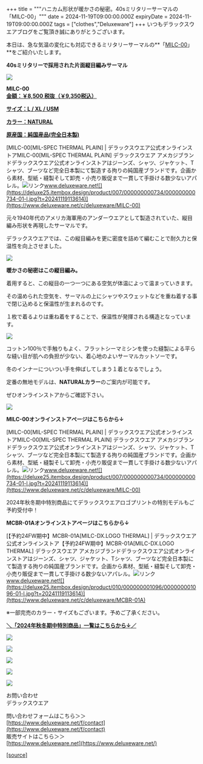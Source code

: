 +++
title = """ハニカム形状が暖かさの秘密。40sミリタリーサーマルの「MILC-00」"""
date = 2024-11-19T09:00:00.000Z
expiryDate = 2024-11-19T09:00:00.000Z
tags = ["clothes","Deluxeware"]
+++
いつもデラックスウエアブログをご覧頂き誠にありがとうございます。

本日は、急な気温の変化にも対応できるミリタリーサーマルの**「[MILC-00](https://www.deluxeware.net/c/deluxeware/MILC-00)」**をご紹介いたします。

**40sミリタリーで採用された片面縦目編みサーマル**

[![](https://stat.ameba.jp/user_images/20241119/12/deluxeware/5b/06/j/o0800100015511813287.jpg)](https://stat.ameba.jp/user_images/20241119/12/deluxeware/5b/06/j/o0800100015511813287.jpg)

**MILC-00**  
**[金額：￥8,500 税抜（￥9,350税込）](https://www.deluxeware.net/c/deluxeware/MILC-00)**

**[サイズ：L / XL / USM](https://www.deluxeware.net/c/deluxeware/MILC-00)**

**[カラー：NATURAL](https://www.deluxeware.net/c/deluxeware/MILC-00)**

**[原産国：純国産品(完全日本製)](https://www.deluxeware.net/c/deluxeware/MILC-00)**

[MILC-00\[MIL-SPEC THERMAL PLAIN\] | デラックスウエア公式オンラインストアMILC-00\[MIL-SPEC THERMAL PLAIN\] デラックスウエア アメカジブランドデラックスウエア公式オンラインストアはジーンズ、シャツ、ジャケット、Tシャツ、ブーツなど完全日本製にて製造する拘りの純国産ブランドです。企画から素材、型紙・縫製そして卸売・小売り販促まで一貫して手掛ける数少ないアパレル。![リンク](https://c.stat100.ameba.jp/ameblo/symbols/v3.20.0/svg/gray/editor_link.svg)www.deluxeware.net![](https://deluxe25.itembox.design/product/007/000000000734/000000000734-01-l.jpg?t=20241119113614)](https://www.deluxeware.net/c/deluxeware/MILC-00)

元々1940年代のアメリカ海軍用のアンダーウエアとして製造されていた、縦目編み形状を再現したサーマルです。

デラックスウエアでは、この縦目編みを更に密度を詰めて編むことで耐久力と保温性を向上させました。

[![](https://stat.ameba.jp/user_images/20241119/12/deluxeware/52/81/j/o0800100015511817702.jpg)](https://stat.ameba.jp/user_images/20241119/12/deluxeware/52/81/j/o0800100015511817702.jpg)

**暖かさの秘密はこの縦目編み。**

着用すると、この縦目の一つ一つにある空気が体温によって温まっていきます。

その温められた空気を、サーマルの上にシャツやスウェットなどを重ね着する事で閉じ込めると保温性が生まれるのです。

１枚で着るよりは重ね着をすることで、保温性が発揮される構造となっています。

[![](https://stat.ameba.jp/user_images/20241119/12/deluxeware/33/26/j/o0800053415511819992.jpg)](https://stat.ameba.jp/user_images/20241119/12/deluxeware/33/26/j/o0800053415511819992.jpg)

コットン100％で手触りもよく、フラットシーマミシンを使った縫製による平らな縫い目が肌への負担が少ない、着心地のよいサーマルカットソーです。

冬のインナーについつい手を伸ばしてしまう１着となるでしょう。

定番の無地モデルは、**NATURALカラー**のご案内が可能です。

ぜひオンラインストアからご確認下さい。

[![](https://stat.ameba.jp/user_images/20241119/12/deluxeware/f7/fb/j/o0800080015511821748.jpg)](https://stat.ameba.jp/user_images/20241119/12/deluxeware/f7/fb/j/o0800080015511821748.jpg)

**MILC-00オンラインストアページはこちらから↓**

[MILC-00\[MIL-SPEC THERMAL PLAIN\] | デラックスウエア公式オンラインストアMILC-00\[MIL-SPEC THERMAL PLAIN\] デラックスウエア アメカジブランドデラックスウエア公式オンラインストアはジーンズ、シャツ、ジャケット、Tシャツ、ブーツなど完全日本製にて製造する拘りの純国産ブランドです。企画から素材、型紙・縫製そして卸売・小売り販促まで一貫して手掛ける数少ないアパレル。![リンク](https://c.stat100.ameba.jp/ameblo/symbols/v3.20.0/svg/gray/editor_link.svg)www.deluxeware.net![](https://deluxe25.itembox.design/product/007/000000000734/000000000734-01-l.jpg?t=20241119113614)](https://www.deluxeware.net/c/deluxeware/MILC-00)

2024年秋冬期中特別商品にてデラックスウエアロゴプリントの特別モデルもご予約受付中！

**MCBR-01Aオンラインストアページはこちらから↓**

[【予約24FW期中】MCBR-01A\[MILC-DX.LOGO THERMAL\] | デラックスウエア公式オンラインストア【予約24FW期中】MCBR-01A\[MILC-DX.LOGO THERMAL\] デラックスウエア アメカジブランドデラックスウエア公式オンラインストアはジーンズ、シャツ、ジャケット、Tシャツ、ブーツなど完全日本製にて製造する拘りの純国産ブランドです。企画から素材、型紙・縫製そして卸売・小売り販促まで一貫して手掛ける数少ないアパレル。![リンク](https://c.stat100.ameba.jp/ameblo/symbols/v3.20.0/svg/gray/editor_link.svg)www.deluxeware.net![](https://deluxe25.itembox.design/product/010/000000001096/000000001096-01-l.jpg?t=20241119113614)](https://www.deluxeware.net/c/deluxeware/MCBR-01A)

※一部完売のカラー・サイズもございます。予めご了承ください。

[**＼「2024年秋冬期中特別商品」一覧はこちらから↓／**](https://www.deluxeware.net/c/2024FWreserveall2)

[![](https://stat.ameba.jp/user_images/20241116/15/deluxeware/da/96/j/o0800080015510646428.jpg?caw=800)](https://www.deluxeware.net/c/2024FWreserveall2)

[![](https://stat.ameba.jp/user_images/20241116/16/deluxeware/4a/05/j/o1200050015510661447.jpg?caw=800)](https://www.deluxeware.net/c/deluxeware/D-26)

[![](https://stat.ameba.jp/user_images/20240315/15/deluxeware/04/7f/j/o0800026015413271803.jpg?caw=800)](https://www.instagram.com/deluxeware/?hl=ja)

[![](https://stat.ameba.jp/user_images/20220415/12/deluxeware/3b/ce/j/o0800026015103175481.jpg?caw=800)](https://www.deluxeware.net/f/headstore)

[![](https://stat.ameba.jp/user_images/20220415/12/deluxeware/d7/c6/j/o0800026015103175487.jpg?caw=800)](https://www.deluxeware.net/)

お問い合わせ  
デラックスウエア

問い合わせフォームはこちら＞＞  
[https://www.deluxeware.net/f/contact](https://www.deluxeware.net/f/contact)  
販売サイトはこちら＞＞  
[https://www.deluxeware.net](https://www.deluxeware.net/)

[[source]](https://ameblo.jp/deluxeware/entry-12875579732.html)

